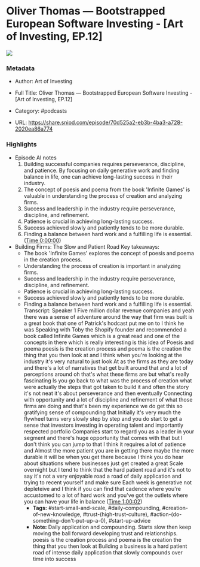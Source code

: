 # Oliver Thomas —  Bootstrapped European Software Investing - [Art of Investing, EP.12]

![](https://wsrv.nl/?url=https%3A%2F%2Fmegaphone.imgix.net%2Fpodcasts%2Fd47ec4b2-57a2-11ee-8408-6bae64750515%2Fimage%2FAOI_Final2.png%3Fixlib%3Drails-4.3.1%26max-w%3D3000%26max-h%3D3000%26fit%3Dcrop%26auto%3Dformat%2Ccompress&w=100&h=100)

### Metadata

- Author: Art of Investing
- Full Title: Oliver Thomas —  Bootstrapped European Software Investing - [Art of Investing, EP.12]
- Category: #podcasts



- URL: https://share.snipd.com/episode/70d525a2-eb3b-4ba3-a728-2020ea86a774

### Highlights

- Episode AI notes
  1. Building successful companies requires perseverance, discipline, and patience. By focusing on daily generative work and finding balance in life, one can achieve long-lasting success in their industry.
  2. The concept of poesis and poema from the book 'Infinite Games' is valuable in understanding the process of creation and analyzing firms.
  3. Success and leadership in the industry require perseverance, discipline, and refinement.
  4. Patience is crucial in achieving long-lasting success.
  5. Success achieved slowly and patiently tends to be more durable.
  6. Finding a balance between hard work and a fulfilling life is essential. ([Time 0:00:00](https://share.snipd.com/episode-takeaways/94182648-5651-47f7-a587-540edf705e50))
- Building Firms: The Slow and Patient Road
  Key takeaways:
  - The book 'Infinite Games' explores the concept of poesis and poema in the creation process.
  - Understanding the process of creation is important in analyzing firms.
  - Success and leadership in the industry require perseverance, discipline, and refinement.
  - Patience is crucial in achieving long-lasting success.
  - Success achieved slowly and patiently tends to be more durable.
  - Finding a balance between hard work and a fulfilling life is essential.
  Transcript:
  Speaker 1
  Five million dollar revenue companies and yeah there was a sense of adventure around the way that firm was built is a great book that one of Patrick's hodcast put me on to I think he was Speaking with Toby the Shopify founder and recommended a book called Infinite Games which is a great read and one of the concepts in there which is really interesting is this idea of Poesis and poema poesis is the creation process and poema is the creation the thing that you then look at and I think when you're looking at the industry it's very natural to just look At as the firms as they are today and there's a lot of narratives that get built around that and a lot of perceptions around oh that's what these firms are but what's really fascinating Is you go back to what was the process of creation what were actually the steps that got taken to build it and often the story it's not neat it's about perseverance and then eventually Connecting with opportunity and a lot of discipline and refinement of what those firms are doing and that's been my experience we do get this so gratifying sense of compounding that Initially it's very much the flywheel turns very slowly step by step and you do start to get a sense that investors investing in operating talent and importantly respected portfolio Companies start to regard you as a leader in your segment and there's huge opportunity that comes with that but I don't think you can jump to that I think it requires a lot of patience and Almost the more patient you are in getting there maybe the more durable it will be when you get there because I think you do hear about situations where businesses just get created a great Scale overnight but I tend to think that the hard patient road and it's not to say it's not a very enjoyable road a road of daily application and trying to recent yourself and make sure Each week is generative not depleteive and I think if you can find that cadence where you're accustomed to a lot of hard work and you've got the outlets where you can have your life in balance ([Time 1:00:02](https://share.snipd.com/snip/67d095f6-2e7a-42dc-a8ad-aec2b83be80c))
    - **Tags:** #start-small-and-scale, #daily-compounding, #creation-of-new-knowledge, #trust-(high-trust-culture), #action-(do-something-don't-put-up-a-0), #start-up-advice
    - **Note:** Daily application and compounding. Starts slow then keep moving the ball forward developing trust and relationships. poesis is the creation process and poema is the creation the thing that you then look at
      Building a business is a hard patient road of intense daily application that slowly compounds over time into success
